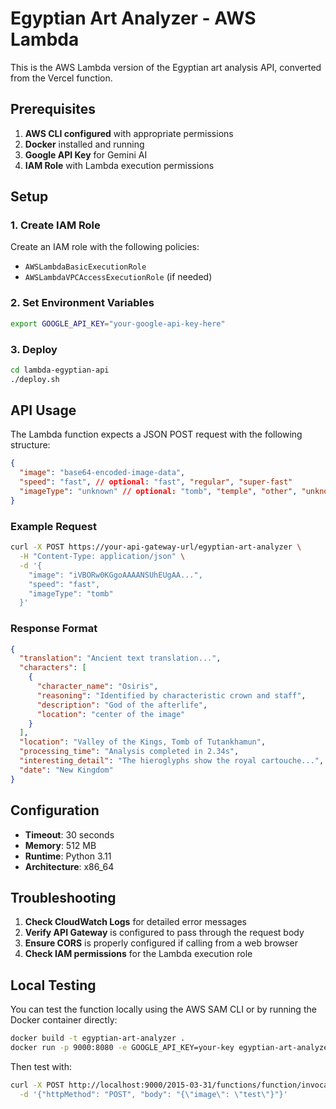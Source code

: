 # Egyptian Art Analyzer - AWS Lambda

This is the AWS Lambda version of the Egyptian art analysis API, converted from the Vercel function.

## Prerequisites

1. **AWS CLI configured** with appropriate permissions
2. **Docker** installed and running
3. **Google API Key** for Gemini AI
4. **IAM Role** with Lambda execution permissions

## Setup

### 1. Create IAM Role

Create an IAM role with the following policies:

- `AWSLambdaBasicExecutionRole`
- `AWSLambdaVPCAccessExecutionRole` (if needed)

### 2. Set Environment Variables

```bash
export GOOGLE_API_KEY="your-google-api-key-here"
```

### 3. Deploy

```bash
cd lambda-egyptian-api
./deploy.sh
```

## API Usage

The Lambda function expects a JSON POST request with the following structure:

```json
{
  "image": "base64-encoded-image-data",
  "speed": "fast", // optional: "fast", "regular", "super-fast"
  "imageType": "unknown" // optional: "tomb", "temple", "other", "unknown"
}
```

### Example Request

```bash
curl -X POST https://your-api-gateway-url/egyptian-art-analyzer \
  -H "Content-Type: application/json" \
  -d '{
    "image": "iVBORw0KGgoAAAANSUhEUgAA...",
    "speed": "fast",
    "imageType": "tomb"
  }'
```

### Response Format

```json
{
  "translation": "Ancient text translation...",
  "characters": [
    {
      "character_name": "Osiris",
      "reasoning": "Identified by characteristic crown and staff",
      "description": "God of the afterlife",
      "location": "center of the image"
    }
  ],
  "location": "Valley of the Kings, Tomb of Tutankhamun",
  "processing_time": "Analysis completed in 2.34s",
  "interesting_detail": "The hieroglyphs show the royal cartouche...",
  "date": "New Kingdom"
}
```

## Configuration

- **Timeout**: 30 seconds
- **Memory**: 512 MB
- **Runtime**: Python 3.11
- **Architecture**: x86_64

## Troubleshooting

1. **Check CloudWatch Logs** for detailed error messages
2. **Verify API Gateway** is configured to pass through the request body
3. **Ensure CORS** is properly configured if calling from a web browser
4. **Check IAM permissions** for the Lambda execution role

## Local Testing

You can test the function locally using the AWS SAM CLI or by running the Docker container directly:

```bash
docker build -t egyptian-art-analyzer .
docker run -p 9000:8080 -e GOOGLE_API_KEY=your-key egyptian-art-analyzer
```

Then test with:

```bash
curl -X POST http://localhost:9000/2015-03-31/functions/function/invocations \
  -d '{"httpMethod": "POST", "body": "{\"image\": \"test\"}"}'
```
